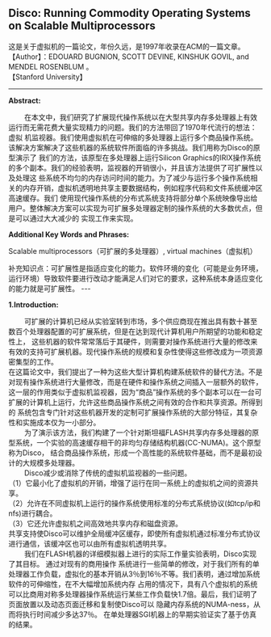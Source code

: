## Disco: Running Commodity Operating Systems on Scalable Multiprocessors

这是关于虚拟机的一篇论文，年份久远，是1997年收录在ACM的一篇文章。</br>
【Author】：EDOUARD BUGNION, SCOTT DEVINE, KINSHUK GOVIL, and MENDEL ROSENBLUM 。 </br>
【Stanford University】</br>

---

__Abstract:__

<p>&nbsp;&nbsp;&nbsp;&nbsp;&nbsp;&nbsp;&nbsp;&nbsp;在本文中，我们研究了扩展现代操作系统以在大型共享内存多处理器上有效运行而无需花费大量实现精力的问题。我们的方法带回了1970年代流行的想法：虚拟
机监视器。我们使用虚拟机在可伸缩的多处理器上运行多个商品操作系统。该解决方案解决了这些机器的系统软件所面临的许多挑战。我们用称为Disco的原型演示了
我们的方法，该原型在多处理器上运行Silicon Graphics的IRIX操作系统的多个副本。我们的经验表明，监视器的开销很小，并且该方法提供了可扩展性以及处理这
些系统不均匀的内存访问时间的能力。为了减少与运行多个操作系统相关的内存开销，虚拟机透明地共享主要数据结构，例如程序代码和文件系统缓冲区高速缓存。我们
使用现代操作系统的分布式系统支持将部分单个系统映像导出给用户。整体解决方案可以实现为可扩展多处理器定制的操作系统的大多数优点，但是可以通过大大减少的
实现工作来实现。</p>

__Additional Key Words and Phrases:__

<p>Scalable multiprocessors（可扩展的多处理器）, virtual machines（虚拟机）</p>
补充知识点：可扩展性是指适应变化的能力。软件环境的变化（可能是业务环境，运行环境）导致软件要进行改动才能满足人们对它的要求，这种系统本身适应变化的能力就是可扩展性。
---

__1.Introduction:__

<p>&nbsp;&nbsp;&nbsp;&nbsp;&nbsp;&nbsp;&nbsp;&nbsp;可扩展的计算机已经从实验室转到市场，多个供应商现在推出具有数十甚至数百个处理器配置的可扩展系统，但是在达到现代计算机用户所期望的功能和稳定性上，
这些机器的软件常常落后于其硬件，则需要对操作系统进行大量的修改来有效的支持可扩展机器。现代操作系统的规模和复杂性使得这些修改成为一项资源密集型的工作。</br>
在这篇论文中，我们提出了一种为这些大型计算机构建系统软件的替代方法。不是对现有操作系统进行大量修改，而是在硬件和操作系统之间插入一层额外的软件，
这一层的作用类似于虚拟机监视器，因为“商品”操作系统的多个副本可以在一台可扩展的计算机上运行，允许这些商品操作系统之间有效的合作和共享资源。所得到的
系统包含专门针对这些机器开发的定制可扩展操作系统的大部分特征，其复杂性和实施成本仅为一小部分。</br>
&nbsp;&nbsp;&nbsp;&nbsp;&nbsp;&nbsp;&nbsp;&nbsp;为了演示该方法，我们构建了一个针对斯坦福FLASH共享内存多处理器的原型系统，一个实验的高速缓存相干的非均匀存储结构机器(CC-NUMA)。这个原型称为Disco，
结合商品操作系统，形成一个高性能的系统软件基础，而不是最初设计的大规模多处理器。</br>
&nbsp;&nbsp;&nbsp;&nbsp;&nbsp;&nbsp;&nbsp;&nbsp;Disco减少或消除了传统的虚拟机监视器的一些问题。</br>
（1）它最小化了虚拟机的开销，增强了运行在同一系统上的虚拟机之间的资源共享。</br>
（2）允许在不同虚拟机上运行的操作系统使用标准的分布式系统协议(如tcp/ip和nfs)进行耦合。</br>
（3）它还允许虚拟机之间高效地共享内存和磁盘资源。</br>
共享支持使Disco可以维护全局缓冲区缓存，即使所有虚拟机通过标准分布式协议进行通信，该缓冲区也可以由所有虚拟机透明共享。</br>
&nbsp;&nbsp;&nbsp;&nbsp;&nbsp;&nbsp;&nbsp;&nbsp;我们在FLASH机器的详细模拟器上进行的实际工作量实验表明，Disco实现了其目标。 通过对现有的商用操作
系统进行一些简单的修改，对于我们所有的单处理器工作负载，虚拟化的基本开销从3％到16％不等。我们表明，通过增加系统软件的可伸缩性，在不大幅增加系统内存
占用的情况下，具有八个虚拟机的系统可以比商用对称多处理器操作系统运行某些工作负载快1.7倍。最后，我们证明了页面放置以及动态页面迁移和复制使Disco可以
隐藏内存系统的NUMA-ness，从而将执行时间减少多达37％。 在单处理器SGI机器上的早期实验证实了基于仿真的结果。</br
【注释】：这里的NUMA，因为同一时间只能有一个处理器访问计算机的存储器，所以在一个系统中可能存在多个处理器在等待访问存储器。NUMA通过提供分离的存储器给各个
处理器，避免当多个处理器访问同一个存储器产生的性能损失来试图解决这个问题。对于涉及到分散的数据的应用（在服务器和类似于服务器的应用中很常见），NUMA可以
通过一个共享的存储器提高性能至n倍,而n大约是处理器（或者分离的存储器）的个数。当然，不是所有数据都局限于一个任务，所以多个处理器可能需要同一个数据。
为了处理这种情况，NUMA系统包含了附加的软件或者硬件来移动不同存储器的数据。这个操作降低了对应于这些存储器的处理器的性能，所以总体的速度提升受制于运行
任务的特点。
</p>
